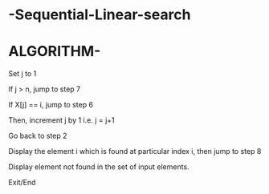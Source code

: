 # -Sequential-Linear-search
# ALGORITHM-

Set j to 1

If j > n, jump to step 7

If X[j] == i, jump to step 6

Then, increment j by 1 i.e. j = j+1

Go back to step 2

Display the element i which is found at particular index i, then jump to step 8

Display element not found in the set of input elements.

Exit/End
